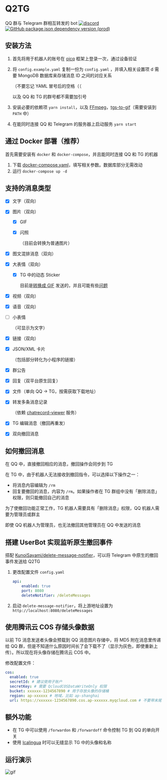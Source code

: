 # Q2TG
QQ 群与 Telegram 群相互转发的 bot
[![discord](https://img.shields.io/static/v1?label=chat&message=discord&color=7289da&logo=discord)](https://discord.gg/gKnU7BARzv)
[![GitHub package.json dependency version (prod)](https://img.shields.io/github/package-json/dependency-version/clansty/Q2TG/oicq)](https://github.com/takayama-lily/oicq)

## 安装方法

1. 首先将用于机器人的账号在 [oicq](https://github.com/takayama-lily/oicq) 框架上登录一次，通过设备验证

2. 将 `config.example.yaml` 复制一份为 `config.yaml` ，并填入相关设置项
d
   需要 MongoDB 数据库来存储消息 ID 之间的对应关系

   （不要忘记 YAML 冒号后的空格（（
   
   以及 QQ 和 TG 的群号都不需要加引号

3. 安装必要的依赖项 `yarn install`，以及 [FFmpeg](https://www.ffmpeg.org/)，[tgs-to-gif](https://github.com/ed-asriyan/tgs-to-gif/tree/master-cpp)（需要安装到 `PATH` 中）

4. 在能同时连接 QQ 和 Telegram 的服务器上启动服务 `yarn start`

## 通过 Docker 部署（推荐）

首先需要安装有 `docker` 和 `docker-compose`，并且能同时连接 QQ 和 TG 的机器

1. 下载 [docker-compose.yaml](./docker-compose.yaml)，填写相关参数。数据库部分无需改动
2. 运行 `docker-compose up -d`

## 支持的消息类型

- [x] 文字（双向）

- [x] 图片（双向）

  - [x] GIF

  - [x] 闪照

    （目前会转换为普通图片）

- [x] 图文混排消息（双向）

- [x] 大表情（双向）

  - [x] TG 中的动态 Sticker

    目前是[转换成 GIF](https://github.com/ed-asriyan/tgs-to-gif) 发送的，并且可能有些[问题](https://github.com/ed-asriyan/tgs-to-gif/issues/13#issuecomment-633244547)

- [x] 视频（双向）

- [x] 语音（双向）

- [ ] 小表情

  （可显示为文字）

- [x] 链接（双向）

- [x] JSON/XML 卡片

  （包括部分转化为小程序的链接）

- [x] 群公告

- [x] 回复（双平台原生回复）

- [x] 文件（单向 QQ -> TG，按需获取下载地址）

- [x] 转发多条消息记录

  （依赖 [chatrecord-viewer](https://github.com/Clansty/chatrecord-viewer) 服务）

- [x] TG 编辑消息（撤回再重发）

- [x] 双向撤回消息

## 如何撤回消息

在 QQ 中，直接撤回相应的消息，撤回操作会同步到 TG

在 TG 中，由于机器人无法接收到撤回指令，可以选择以下操作之一：

- 将消息内容编辑为 `/rm`
- 回复要撤回的消息，内容为 `/rm`。如果操作者在 TG 群组中没有「删除消息」权限，则只能撤回自己的消息

为了使撤回功能正常工作，TG 机器人需要具有「删除消息」权限，QQ 机器人需要为管理员或群主

即使 QQ 机器人为管理员，也无法撤回其他管理员在 QQ 中发送的消息

## 搭建 UserBot 实现监听原生撤回事件

搭配 [KunoiSayami/delete-message-notifier](https://github.com/KunoiSayami/delete-message-notifier)，可以将 Telegram 中原生的撤回事件发送给 Q2TG

1. 更改配置文件 `config.yaml`

   ```yaml
   api:
       enabled: true
       port: 8080
       deleteNotifier: /deleteMessages
   ```
   
2. 启动 `delete-message-notifier`，将上游地址设置为 `http://localhost:8080/deleteMessages`

## 使用腾讯云 COS 存储头像数据

以前 TG 消息发送者头像会预载到 QQ 消息图片存储中，将 MD5 附在消息里传递给 QQ 群，但是不知道什么原因时间长了会下载不了（显示为灰色，即使重新上传）。所以现在将头像存储在腾讯云 COS 中。

修改配置文件：
```yaml
cos:
  enabled: true
  secretId: # 建议使用子账户
  secretKey: # 需要 QcloudCOSDataWriteOnly 权限
  bucket: xxxxxx-1234567890 # 用于存放头像的存储桶
  region: ap-xxxxxx # 地域，比如 ap-shanghai
  url: https://xxxxxx-1234567890.cos.ap-xxxxxx.myqcloud.com # 不要带末尾的 /
```

## 额外功能

- 在 TG 中可以使用 `/forwardon` 和 `/forwardoff` 命令控制 TG 到 QQ 的单向开关
- 使用 [Icalingua](https://github.com/Icalingua/Icalingua) 时可以无缝显示 TG 中的头像和名称

## 运行演示

![gif](https://user-images.githubusercontent.com/18461360/127771641-7195f752-52a9-49cd-98a0-80dc5f6bbe64.gif)

